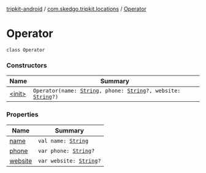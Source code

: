 [tripkit-android](../../index.md) / [com.skedgo.tripkit.locations](../index.md) / [Operator](./index.md)

# Operator

`class Operator`

### Constructors

| Name | Summary |
|---|---|
| [&lt;init&gt;](-init-.md) | `Operator(name: `[`String`](https://kotlinlang.org/api/latest/jvm/stdlib/kotlin/-string/index.html)`, phone: `[`String`](https://kotlinlang.org/api/latest/jvm/stdlib/kotlin/-string/index.html)`?, website: `[`String`](https://kotlinlang.org/api/latest/jvm/stdlib/kotlin/-string/index.html)`?)` |

### Properties

| Name | Summary |
|---|---|
| [name](name.md) | `val name: `[`String`](https://kotlinlang.org/api/latest/jvm/stdlib/kotlin/-string/index.html) |
| [phone](phone.md) | `var phone: `[`String`](https://kotlinlang.org/api/latest/jvm/stdlib/kotlin/-string/index.html)`?` |
| [website](website.md) | `var website: `[`String`](https://kotlinlang.org/api/latest/jvm/stdlib/kotlin/-string/index.html)`?` |
